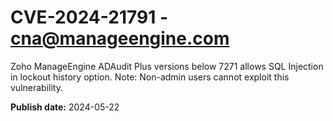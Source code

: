 # CVE-2024-21791 - cna@manageengine.com

Zoho ManageEngine ADAudit Plus versions below 7271 allows SQL Injection in lockout history option. 
Note: Non-admin users cannot exploit this vulnerability.

**Publish date:** 2024-05-22
